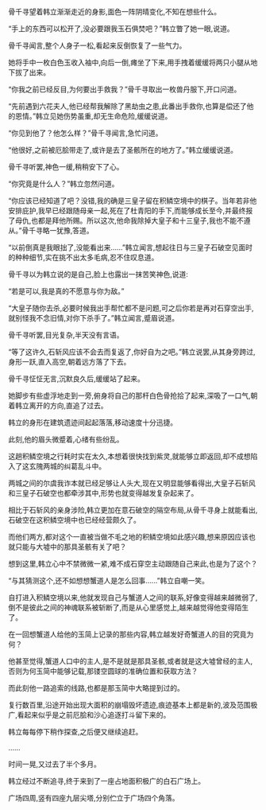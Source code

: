 
骨千寻望着韩立渐渐走近的身影,面色一阵阴晴变化,不知在想些什么。

“手上的东西可以松开了,没必要跟我玉石俱焚吧？”韩立瞥了她一眼,说道。

骨千寻闻言,整个人身子一松,看起来反倒恢复了一些气力。

她将手中一枚白色玉收入袖中,向后一倒,瘫坐了下来,用手拽着缓缓将两只小腿从地下拔了出来。

“你我之前已经反目,为何要出手救我？”骨千寻取出一枚兽丹服下,开口问道。

“先前遇到六花夫人,他已经帮我解除了黑劫虫之患,此番出手救你,也算是偿还了他的恩情。”韩立见她伤势虽重,却无生命危险,缓缓说道。

“你见到他了？他怎么样？”骨千寻闻言,急忙问道。

“他很好,之前被厄脍带走了,或许是去了圣骸所在的地方了。”韩立缓缓说道。

骨千寻听罢,神色一缓,稍稍安下了心。

“你究竟是什么人？”韩立忽然问道。

“你应该已经知道了吧？没错,我的确是三皇子留在积鳞空境中的棋子。当年若非他安排庇护,我早已经跟随母亲一起,死在了杜青阳的手下,而能够成长至今,并最终报了母仇,也都是拜他所赐。所以这次,他命我除掉大皇子和十三皇子,我也不能不遵从。”骨千寻略一犹豫,答道。

“以前倒真是我眼拙了,没能看出来……”韩立闻言,想起往日与三皇子石破空见面时的种种细节,实在挑不出太多毛病,忍不住叹息道。

骨千寻以为韩立说的是自己,脸上也露出一抹苦笑神色,说道:

“若是可以,我是真的不愿意与你为敌。”

“大皇子随你去杀,必要时候我出手帮忙都不是问题,可之后你若是再对石穿空出手,就别怪我不念旧情,对你下杀手了。”韩立闻言,蹙眉说道。

骨千寻听罢,目光复杂,半天没有言语。

“等了这许久,石斩风应该不会去而复返了,你好自为之吧。”韩立说罢,从其身旁跨过,身形一跃,直入高空,朝着远方落了下去。

骨千寻怔怔无言,沉默良久后,缓缓站了起来。

她脚步有些虚浮地走到一旁,俯身将自己的那杆白色骨抢拾了起来,深吸了一口气,朝着韩立离开的方向,直追了过去。

韩立的身形在建筑遗迹间起起落落,移动速度十分迅捷。

此刻,他的眉头微蹙着,心绪有些纷乱。

这趟积鳞空境之行耗时实在太久,本想着很快找到紫灵,就能够立即返回,却不成想陷入了这玄隗两城的纠葛乱斗中。

两城之间的尔虞我诈本就已经足够让人头大,现在又明显能够看得出,大皇子石斩风和三皇子石破空也都牵涉其中,形势也就变得越发复杂起来了。

相比于石斩风的亲身涉险,韩立更加在意石破空的隔空布局,从骨千寻身上就能看出,石破空在这积鳞空境中也已经经营颇久了。

而他们两方,都对这个一直被当做不毛之地的积鳞空境如此感兴趣,想来原因应该也就只能与大墟中的那具圣骸有关了吧？

想到这里,韩立心中不禁微微一紧,难不成石穿空主动跟随自己来此,也是为了这个？

“与其猜测这个,还不如想想蟹道人是怎么回事……”韩立自嘲一笑。

自打进入积鳞空境以来,他就发现自己与蟹道人之间的联系,好像变得越来越微弱了,倒不是彼此之间的神魂联系被斩断了,而是从心里感觉上,越来越觉得他变得陌生了。

在一回想蟹道人给他的玉简上记录的那些内容,韩立越发好奇蟹道人的目的究竟为何？

他甚至觉得,蟹道人口中的主人,是不是就是那具圣骸,或者就是这大墟曾经的主人,否则为何玉简中能够记载,那镂空圆球的准确位置和获取方法？

而此刻他一路追索的线路,也都是那玉简中大略提到过的。

复行数百里,沿途开始出现大面积的崩塌毁坏遗迹,痕迹基本上都是新的,波及范围极广,看起来似乎是之前厄脍和沙心追逐打斗留下来的。

韩立每每停下稍作探查,之后便又继续追赶。

……

时间一晃,又过去了半个多月。

韩立经过不断追寻,终于来到了一座占地面积极广的白石广场上。

广场四周,竖有四座九层尖塔,分别伫立于广场四个角落。